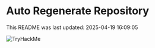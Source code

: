 # Auto Regenerate Repository

This README was last updated: 2025-04-19 16:09:05

 ![TryHackMe](https://tryhackme.com/badge/533634)